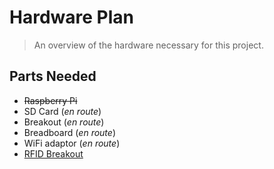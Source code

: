 # Hardware Plan
>	An overview of the hardware necessary for this project.

## Parts Needed

*	~~Raspberry Pi~~
*	SD Card (*en route*)
*	Breakout (*en route*)
*	Breadboard (*en route*)
*	WiFi adaptor (*en route*)
* 	[RFID Breakout](http://www.adafruit.com/products/364)

